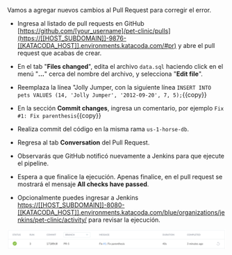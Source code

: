 Vamos a agregar nuevos cambios al Pull Request para corregir el error.

* Ingresa al listado de pull requests en GitHub [https://github.com/[your_username]/pet-clinic/pulls](https://[[HOST_SUBDOMAIN]]-9876-[[KATACODA_HOST]].environments.katacoda.com/#pr) y abre el pull request que acabas de crear.

* En el tab "**Files changed**", edita el archivo `data.sql` haciendo click en el menú "**...**" cerca del nombre del archivo, y selecciona "**Edit file**". 

* Reemplaza la línea "Jolly Jumper, con la siguiente línea `INSERT INTO pets VALUES (14, 'Jolly Jumper', '2012-09-20', 7, 5);`{{copy}}

* En la sección **Commit changes**, ingresa un comentario, por ejemplo `Fix #1: Fix parenthesis`{{copy}}

* Realiza commit del código en la misma rama `us-1-horse-db`.

* Regresa al tab **Conversation** del Pull Request. 

* Observarás que GitHub notificó nuevamente a Jenkins para que ejecute el pipeline. 
  
* Espera a que finalice la ejecución. Apenas finalice, en el pull request se mostrará el mensaje **All checks have passed**.

* Opcionalmente puedes ingresar a Jenkins <a href="https://[[HOST_SUBDOMAIN]]-8080-[[KATACODA_HOST]].environments.katacoda.com/blue/organizations/jenkins/pet-clinic/" target="jenkins">https://[[HOST_SUBDOMAIN]]-8080-[[KATACODA_HOST]].environments.katacoda.com/blue/organizations/jenkins/pet-clinic/activity/</a> para revisar la ejecución.

![Jenkins Pull Request OK](./assets/jenkins-pr-ok.png)